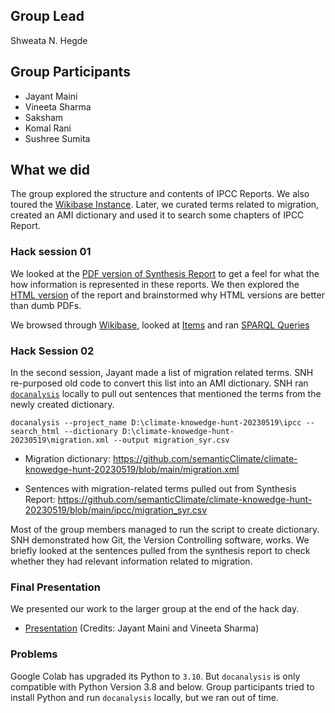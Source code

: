 ## Group Lead
Shweata N. Hegde

## Group Participants
- Jayant Maini
- Vineeta Sharma
- Saksham
- Komal Rani
- Sushree Sumita

## What we did
The group explored the structure and contents of IPCC Reports. We also toured the [Wikibase Instance](https://kg-ipclimatec-reports.wikibase.cloud/). Later, we curated terms related to migration, created an AMI dictionary and used it to search some chapters of IPCC Report. 

### Hack session 01
We looked at the [PDF version of Synthesis Report](/ipcc/ar6/syr/lr/fulltext.pdf) to get a feel for what the how information is represented in these reports. We then explored the [HTML version](/ipcc/ar6/syr/lr/html/fulltext/groups_groups.html) of the report and brainstormed why HTML versions are better than dumb PDFs. 

We browsed through [Wikibase](https://kg-ipclimatec-reports.wikibase.cloud/), looked at [Items](https://kg-ipclimatec-reports.wikibase.cloud/) and ran [SPARQL Queries](https://kg-ipclimatec-reports.wikibase.cloud/query/#PREFIX%20wdt%3A%20%3Chttps%3A%2F%2Fkg-ipclimatec-reports.wikibase.cloud%2Fprop%2Fdirect%2F%3E%0APREFIX%20wd%3A%20%20%3Chttps%3A%2F%2Fkg-ipclimatec-reports.wikibase.cloud%2Fentity%2F%3E%0A%0ASELECT%20%3Fsection%20%3FsectionLabel%20%3FcitedSection%20%3FcitedSectionLabel%20WHERE%20%7B%0A%20%20%3Fsection%20wdt%3AP1%20wd%3AQ18%20%3B%0A%20%20%20%20%20%20%20%20%20%20%20wdt%3AP11%20%3FcitedSection%20.%0A%20%20SERVICE%20wikibase%3Alabel%20%7B%20bd%3AserviceParam%20wikibase%3Alanguage%20%22%5BAUTO_LANGUAGE%5D%2Cen%22.%20%7D%0A%7D)

### Hack Session 02
In the second session, Jayant made a list of migration related terms. SNH re-purposed old code to convert this list into an AMI dictionary. SNH ran [`docanalysis`](https://github.com/petermr/docanalysis/wiki/docanalysis-Tutorial#installing-docanalysis) locally to pull out sentences that mentioned the terms from the newly created dictionary. 

```
docanalysis --project_name D:\climate-knowedge-hunt-20230519\ipcc --search_html --dictionary D:\climate-knowedge-hunt-20230519\migration.xml --output migration_syr.csv
```

- Migration dictionary: https://github.com/semanticClimate/climate-knowedge-hunt-20230519/blob/main/migration.xml

- Sentences with migration-related terms pulled out from Synthesis Report: https://github.com/semanticClimate/climate-knowedge-hunt-20230519/blob/main/ipcc/migration_syr.csv

Most of the group members managed to run the script to create dictionary. SNH demonstrated how Git, the Version Controlling software, works. We briefly looked at the sentences pulled from the synthesis report to check whether they had relevant information related to migration. 

### Final Presentation
We presented our work to the larger group at the end of the hack day. 
- [Presentation](/climate-knowledge-hunt-hackathon-material/group_03/group_3_final_presenation_climate_knowledge_hunt.pptx) (Credits: Jayant Maini and Vineeta Sharma)
### Problems
Google Colab has upgraded its Python to `3.10`. But `docanalysis` is only compatible with Python Version 3.8 and below. Group participants tried to install Python and run `docanalysis` locally, but we ran out of time. 
